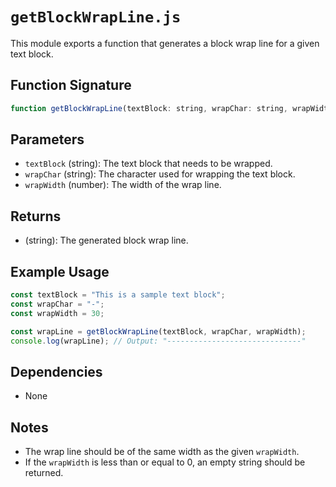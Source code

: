 # `getBlockWrapLine.js`

This module exports a function that generates a block wrap line for a given text block.

## Function Signature

```javascript
function getBlockWrapLine(textBlock: string, wrapChar: string, wrapWidth: number): string
```

## Parameters

- `textBlock` (string): The text block that needs to be wrapped.
- `wrapChar` (string): The character used for wrapping the text block.
- `wrapWidth` (number): The width of the wrap line.

## Returns

- (string): The generated block wrap line.

## Example Usage

```javascript
const textBlock = "This is a sample text block";
const wrapChar = "-";
const wrapWidth = 30;

const wrapLine = getBlockWrapLine(textBlock, wrapChar, wrapWidth);
console.log(wrapLine); // Output: "------------------------------"
```

## Dependencies

- None

## Notes

- The wrap line should be of the same width as the given `wrapWidth`.
- If the `wrapWidth` is less than or equal to 0, an empty string should be returned.